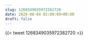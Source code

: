```yaml
---
slug: 1268349035972382720
date: 2020-06-04 01:09:09+00:00
draft: false
---
```


{{< tweet 1268349035972382720 >}}
